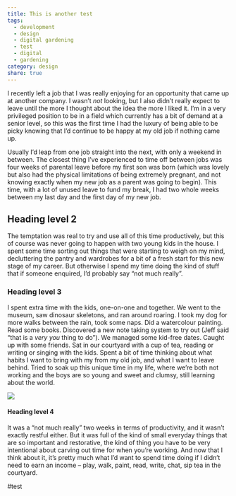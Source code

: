 ```yaml
---
title: This is another test
tags:
  - development
  - design
  - digital gardening
  - test
  - digital
  - gardening
category: design
share: true
---
```




I recently left a job that I was really enjoying for an opportunity that came up at another company. I wasn’t _not_ looking, but I also didn’t really expect to leave until the more I thought about the idea the more I liked it. I’m in a very privileged position to be in a field which currently has a bit of demand at a senior level, so this was the first time I had the luxury of being able to be picky knowing that I’d continue to be happy at my old job if nothing came up.

Usually I’d leap from one job straight into the next, with only a weekend in between. The closest thing I’ve experienced to time off between jobs was four weeks of parental leave before my first son was born (which was lovely but also had the physical limitations of being extremely pregnant, and not knowing exactly when my new job as a parent was going to begin). This time, with a lot of unused leave to fund my break, I had two whole weeks between my last day and the first day of my new job.

## Heading level 2

The temptation was real to try and use all of this time productively, but this of course was never going to happen with two young kids in the house. I spent some time sorting out things that were starting to weigh on my mind, decluttering the pantry and wardrobes for a bit of a fresh start for this new stage of my career. But otherwise I spend my time doing the kind of stuff that if someone enquired, I’d probably say “not much really”.

### Heading level 3

I spent extra time with the kids, one-on-one and together. We went to the museum, saw dinosaur skeletons, and ran around roaring. I took my dog for more walks between the rain, took some naps. Did a watercolour painting. Read some books. Discovered a new note taking system to try out (Jeff said “that is a _very you_ thing to do”). We managed some kid-free dates. Caught up with some friends. Sat in our courtyard with a cup of tea, reading or writing or singing with the kids. Spent a bit of time thinking about what habits I want to bring with my from my old job, and what I want to leave behind. Tried to soak up this unique time in my life, where we’re both not working and the boys are so young and sweet and clumsy, still learning about the world.

![](https://www.teresawatts.com/wp-content/uploads/2022/08/IMG_0811-683x1024.jpeg)

#### Heading level 4
It was a “not much really” two weeks in terms of productivity, and it wasn’t exactly restful either. But it was full of the kind of small everyday things that are so important and restorative, the kind of thing you have to be very intentional about carving out time for when you’re working. And now that I think about it, it’s pretty much what I’d want to spend time doing if I didn’t need to earn an income – play, walk, paint, read, write, chat, sip tea in the courtyard.

#test